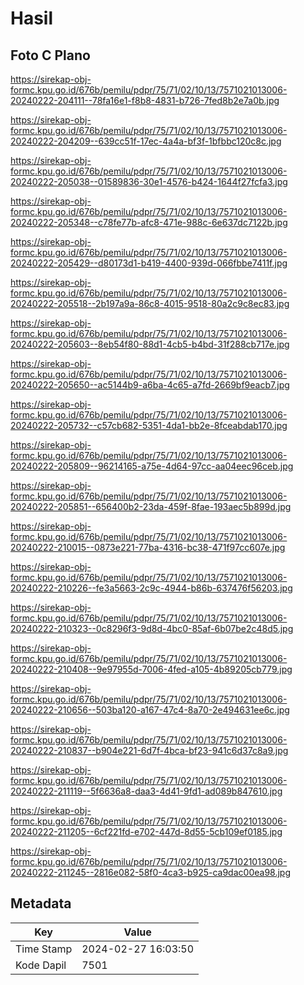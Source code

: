 # Hasil

## Foto C Plano

https://sirekap-obj-formc.kpu.go.id/676b/pemilu/pdpr/75/71/02/10/13/7571021013006-20240222-204111--78fa16e1-f8b8-4831-b726-7fed8b2e7a0b.jpg

https://sirekap-obj-formc.kpu.go.id/676b/pemilu/pdpr/75/71/02/10/13/7571021013006-20240222-204209--639cc51f-17ec-4a4a-bf3f-1bfbbc120c8c.jpg

https://sirekap-obj-formc.kpu.go.id/676b/pemilu/pdpr/75/71/02/10/13/7571021013006-20240222-205038--01589836-30e1-4576-b424-1644f27fcfa3.jpg

https://sirekap-obj-formc.kpu.go.id/676b/pemilu/pdpr/75/71/02/10/13/7571021013006-20240222-205348--c78fe77b-afc8-471e-988c-6e637dc7122b.jpg

https://sirekap-obj-formc.kpu.go.id/676b/pemilu/pdpr/75/71/02/10/13/7571021013006-20240222-205429--d80173d1-b419-4400-939d-066fbbe7411f.jpg

https://sirekap-obj-formc.kpu.go.id/676b/pemilu/pdpr/75/71/02/10/13/7571021013006-20240222-205518--2b197a9a-86c8-4015-9518-80a2c9c8ec83.jpg

https://sirekap-obj-formc.kpu.go.id/676b/pemilu/pdpr/75/71/02/10/13/7571021013006-20240222-205603--8eb54f80-88d1-4cb5-b4bd-31f288cb717e.jpg

https://sirekap-obj-formc.kpu.go.id/676b/pemilu/pdpr/75/71/02/10/13/7571021013006-20240222-205650--ac5144b9-a6ba-4c65-a7fd-2669bf9eacb7.jpg

https://sirekap-obj-formc.kpu.go.id/676b/pemilu/pdpr/75/71/02/10/13/7571021013006-20240222-205732--c57cb682-5351-4da1-bb2e-8fceabdab170.jpg

https://sirekap-obj-formc.kpu.go.id/676b/pemilu/pdpr/75/71/02/10/13/7571021013006-20240222-205809--96214165-a75e-4d64-97cc-aa04eec96ceb.jpg

https://sirekap-obj-formc.kpu.go.id/676b/pemilu/pdpr/75/71/02/10/13/7571021013006-20240222-205851--656400b2-23da-459f-8fae-193aec5b899d.jpg

https://sirekap-obj-formc.kpu.go.id/676b/pemilu/pdpr/75/71/02/10/13/7571021013006-20240222-210015--0873e221-77ba-4316-bc38-471f97cc607e.jpg

https://sirekap-obj-formc.kpu.go.id/676b/pemilu/pdpr/75/71/02/10/13/7571021013006-20240222-210226--fe3a5663-2c9c-4944-b86b-637476f56203.jpg

https://sirekap-obj-formc.kpu.go.id/676b/pemilu/pdpr/75/71/02/10/13/7571021013006-20240222-210323--0c8296f3-9d8d-4bc0-85af-6b07be2c48d5.jpg

https://sirekap-obj-formc.kpu.go.id/676b/pemilu/pdpr/75/71/02/10/13/7571021013006-20240222-210408--9e97955d-7006-4fed-a105-4b89205cb779.jpg

https://sirekap-obj-formc.kpu.go.id/676b/pemilu/pdpr/75/71/02/10/13/7571021013006-20240222-210656--503ba120-a167-47c4-8a70-2e494631ee6c.jpg

https://sirekap-obj-formc.kpu.go.id/676b/pemilu/pdpr/75/71/02/10/13/7571021013006-20240222-210837--b904e221-6d7f-4bca-bf23-941c6d37c8a9.jpg

https://sirekap-obj-formc.kpu.go.id/676b/pemilu/pdpr/75/71/02/10/13/7571021013006-20240222-211119--5f6636a8-daa3-4d41-9fd1-ad089b847610.jpg

https://sirekap-obj-formc.kpu.go.id/676b/pemilu/pdpr/75/71/02/10/13/7571021013006-20240222-211205--6cf221fd-e702-447d-8d55-5cb109ef0185.jpg

https://sirekap-obj-formc.kpu.go.id/676b/pemilu/pdpr/75/71/02/10/13/7571021013006-20240222-211245--2816e082-58f0-4ca3-b925-ca9dac00ea98.jpg


## Metadata

| Key        | Value               |
| ---------- | ------------------- |
| Time Stamp | 2024-02-27 16:03:50 |
| Kode Dapil | 7501                |



